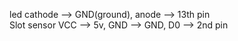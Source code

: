 led
cathode --> GND(ground), anode --> 13th pin  
Slot sensor
VCC --> 5v, GND --> GND, D0 --> 2nd pin
